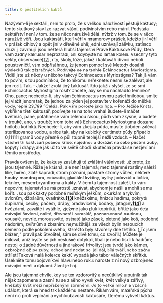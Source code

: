 ```yaml
---
title: O pěstitelích kaktů
---
```


Nazývám-li je sektáři, není to proto, že s velikou náruživostí pěstují kaktusy; tento skutkový stav lze nazvat vášní, podivínstvím nebo mánií. Podstata sektářství není v tom, že se něco náruživě dělá, nýbrž v tom, že se v něco náruživě věří. Jsou kaktusáři, kteří věří v mramorový prášek, kdežto jiní věří v prášek cihlový a opět jiní v dřevěné uhlí; jedni uznávají zálivku, zatímco druzí ji zavrhují; jsou některá hlubší tajemství Pravé Kaktusové Půdy, která vám žádný kaktusář neprozradí, ani kdybyste ho lámali kolem. Všechny tyto sekty, observance[\[12\]](./resources/undefined), rity, školy, lóže, jakož i kaktusáři divocí neboli poustevničtí, vám odpřisáhnou, že jenom pomocí své Metody dosáhli výsledků tak zázračných. Podívejte se na tenhle Echinocactus Myriostigma. Viděl jste už někdy u někoho takový Echinocactus Myriostigma? Tak já vám to povím, s tou podmínkou, že to nikomu neřeknete: nesmí se zalévat, ale jen rosit. Tak. – Jakže! zvolá jiný kaktusář. Kdo jakživ slyšel, že se smí Echinocactus Myriostigma rosit? Chcete, aby se mu nachladilo temínko? Oho, pane; nechcete-li, aby vám Echinocactus rovnou zašel hnilobou, smíte jej vlažit jenom tak, že jednou za týden jej postavíte v kořenáči do měkké vody, teplé 23,789 °Celsia. Pak vám poroste jako řípa. – Pro Ježíše Krista, vykřikne třetí kaktusář, podívejte se na toho vraha! Budete-li máčet květináč, pane, potáhne se vám zelenou řasou, půda vám zkysne, a budete v troubě, ano, v troubě; krom toho váš Echinocactus Myriostigma dostane hnilobu kořínků. Nechcete-li, aby vám zkejsla půda, musíte ji obden zalévat sterilizovanou vodou, a sice tak, aby na kubický centimetr půdy připadlo 0,111111 gramů vody přesně o půl stupně teplejší nežli vzduch. – Načež všichni tři kaktusáři počnou křičet najednou a dorážet na sebe pěstmi, zuby, kopyty i drápy; ale jak už to ve světě chodí, skutečná pravda se nezjeví ani těmito prostředky.

Pravda ovšem je, že kaktusy zasluhují té zvláštní vášnivosti: už proto, že jsou tajemné. Růže je krásná, ale není tajemná; mezi tajemné rostliny náleží lilie, hořec, zlaté kapradí, strom poznání, prastaré stromy vůbec, některé houby, mandragora, vstavače, glaciální květiny, byliny jedovaté a léčivé, lekníny, mesembryanthema a kakty. V čem ta tajemnost záleží, to vám nepovím; tajemství se má prostě uznávat, abychom je našli a mohli se mu kořit. Jsou pak kakty podobné mořským ježkům, okurkám a tykvím, svícnům, džbánům, kvadrátku[****\[13\]****](./resources/undefined) kněžskému, hnízdu hadímu, pokryté šupinami, cecíky, pačesy, drápy, bradavicemi, bodáky, jatagany[****\[14\]****](./resources/undefined) a hvězdami, zavalité i vytáhlé, zježené jako pluk kopiníků, břitké jako četa mávající šavlemi, nalité, dřevnaté i svrasklé, poznamenané osutinou, vousaté, nevrlé, morousovité, ostnaté jako zásek, pletené jako koš, podobné nádorům, zvířatům a zbraním: nejmužštější ze všech bylin nesoucích semeno podle pokolení svého, kteréžto byly stvořeny dne třetího. („To jsem blázen,“ pravil pak Stvořitel, sám se divě tomu, co stvořil.) Můžete je milovat, aniž byste se jich neslušně dotýkali, líbali je nebo tiskli k ňadrům; nestojí o žádné důvěrnosti a jiné takové frivolity; jsou tvrdé jako kámen, ozbrojené až po zuby, odhodlané nedat se; jdi dál, bílá tváři, nebo začnu střílet! Taková malá kolekce kaktů vypadá jako tábor válečných skřítků. Usekněte tomu bojovníkovi hlavu nebo ruku: naroste z ní nový ozbrojenec mávající meči a dýkami. Život je boj.

Ale jsou tajemné chvíle, kdy se ten vzdorovitý a nedůtklivý urputník tak nějak zapomene a zasní; tu se z něho vyvalí květ, květ velký a zářivý, kněžský květ mezi napřaženými zbraněmi. Je to veliká milost a vzácná událost, která se hned tak každému nestane. Říkám vám, mateřská pýcha není nic proti vypínání a vychloubavosti kaktusáře, kterému vykvetl kaktus.
